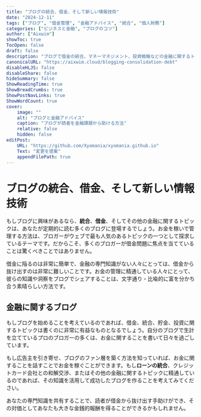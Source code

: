 ```yaml
---
title: "ブログの統合、借金、そして新しい情報技術"
date: "2024-12-11"
tags: ["ブログ", "借金管理", "金融アドバイス", "統合", "個人財務"]
categories: ["ビジネスと金融", "ブログのコツ"]
author: ["Aixwim"]
showToc: true
TocOpen: false
draft: false
description: "ブログで借金の統合、マネーマネジメント、投資戦略などの金融に関するトピックを取り上げて他の人を助け、収益を得る方法を探ります。"
canonicalURL: "https://aixwim.cloud/blogging-consolidation-debt"
disableHLJS: false
disableShare: false
hideSummary: false
ShowReadingTime: true
ShowBreadCrumbs: true
ShowPostNavLinks: true
ShowWordCount: true
cover:
    image: ""
    alt: "ブログと金融アドバイス"
    caption: "ブログが読者を金融課題から助ける方法"
    relative: false
    hidden: false
editPost:
    URL: "https://github.com/Xyomania/xyomania.github.io"
    Text: "変更を提案"
    appendFilePath: true
---
```


# ブログの統合、借金、そして新しい情報技術

もしブログに興味があるなら、**統合**、**借金**、そしてその他の金融に関するトピックは、あなたが定期的に読む多くのブログに登場するでしょう。お金を稼いで管理する方法は、ブロガーがウェブで最も人気のあるトピックの一つとして探求しているテーマです。だからこそ、多くのブロガーが借金問題に焦点を当てていることは驚くべきことではありません。

借金に陥るのは非常に簡単で、金融の専門知識がない人々にとっては、借金から抜け出すのは非常に難しいことです。お金の管理に精通している人々にとって、彼らの知識や洞察をブログでシェアすることは、文字通り・比喩的に富を分かち合う素晴らしい方法です。

## 金融に関するブログ

もしブログを始めることを考えているのであれば、借金、統合、貯金、投資に関するトピックは書くのに非常に有益なものとなるでしょう。自分のブログで生計を立てているプロのブロガーの多くは、お金に関することを書いて日々を過ごしています。

もし広告主を引き寄せ、ブログのファン層を築く方法を知っていれば、お金に関することを話すことでお金を稼ぐことができます。もし**ローンの統合**、クレジットカード会社との和解交渉、またはその他の金融に関するトピックに精通しているのであれば、その知識を活用して成功したブログを作ることを考えてみてください。

あなたの専門知識を共有することで、読者が借金から抜け出す手助けができ、その対価としてあなたも大きな金銭的報酬を得ることができるかもしれません。
